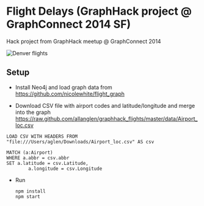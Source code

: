 # Flight Delays (GraphHack project @ GraphConnect 2014 SF)

Hack project from GraphHack meetup @ GraphConnect 2014 

![Denver flights](https://raw.github.com/allanglen/graphhack_flights/master/screenshots/denver_flights.png)

## Setup

 * Install Neo4j and load graph data from https://github.com/nicolewhite/flight_graph

 * Download CSV file with airport codes and latitude/longitude and merge into the graph
   https://raw.github.com/allanglen/graphhack_flights/master/data/Airport_loc.csv

  ```
  LOAD CSV WITH HEADERS FROM "file:///Users/aglen/Downloads/Airport_loc.csv" AS csv
  
  MATCH (a:Airport)
  WHERE a.abbr = csv.abbr
  SET a.latitude = csv.Latitude,
          a.longitude = csv.Longitude
  ```

* Run

  ```
  npm install
  npm start
  ```
